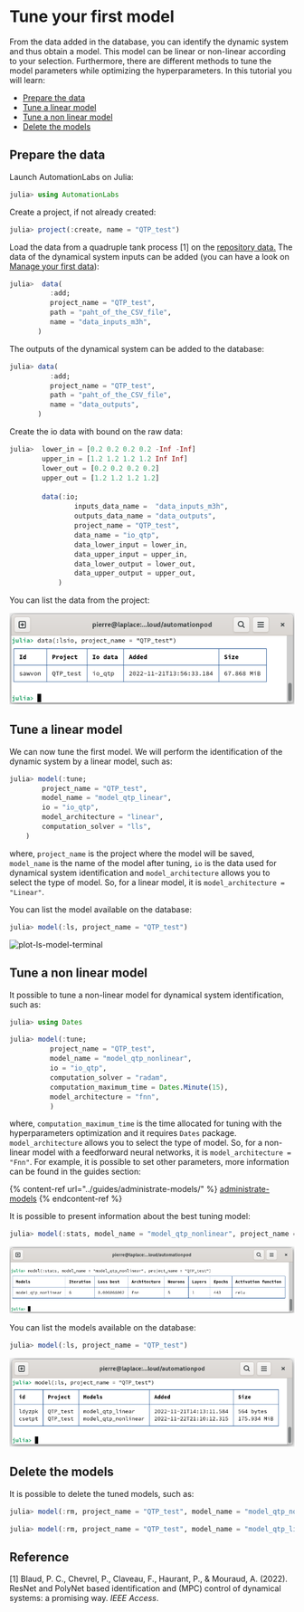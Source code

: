 # Tune your first model

From the data added in the database, you can identify the dynamic system and thus obtain a model. This model can be linear or non-linear according to your selection. Furthermore, there are different methods to tune the model parameters while optimizing the hyperparameters. In this tutorial you will learn:

* [Prepare the data](@ref)
* [Tune a linear model](@ref)
* [Tune a non linear model](@ref)
* [Delete the models](@ref)

## Prepare the data

Launch AutomationLabs on Julia:

```julia
julia> using AutomationLabs
```

Create a project, if not already created:

```julia
julia> project(:create, name = "QTP_test")
```

Load the data from a quadruple tank process \[1] on the [repository data.](https://github.com/AutomationLabs-sh/quadruple-tank-process) The data of the dynamical system inputs can be added (you can have a look on [Manage your first data](manage-your-first-data.md)):

```julia
julia>  data(
          :add; 
          project_name = "QTP_test", 
          path = "paht_of_the_CSV_file",
          name = "data_inputs_m3h",
       )
```

The outputs of the dynamical system can be added to the database:

```julia
julia> data(
          :add; 
          project_name = "QTP_test", 
          path = "paht_of_the_CSV_file",
          name = "data_outputs",
       )
```

Create the io data with bound on the raw data:

```julia
julia>  lower_in = [0.2 0.2 0.2 0.2 -Inf -Inf]
        upper_in = [1.2 1.2 1.2 1.2 Inf Inf]
        lower_out = [0.2 0.2 0.2 0.2]
        upper_out = [1.2 1.2 1.2 1.2]

        data(:io;
                inputs_data_name =  "data_inputs_m3h",
                outputs_data_name = "data_outputs",
                project_name = "QTP_test", 
                data_name = "io_qtp",
                data_lower_input = lower_in,
                data_upper_input = upper_in,
                data_lower_output = lower_out,
                data_upper_output = upper_out,
            )
```

You can list the data from the project:

![plot-lsio-terminal](lsio_plot_terminal.png)

## Tune a linear model

We can now tune the first model. We will perform the identification of the dynamic system by a linear model, such as:

```julia
julia> model(:tune; 
        project_name = "QTP_test",
        model_name = "model_qtp_linear",
        io = "io_qtp",
        model_architecture = "linear", 
        computation_solver = "lls",
    )
```

where, `project_name` is the project where the model will be saved, `model_name` is the name of the model after tuning, `io` is the data used for dynamical system identification and `model_architecture` allows you to select the type of model. So, for a linear model, it is `model_architecture = "Linear"`.

You can list the model available on the database:

```julia
julia> model(:ls, project_name = "QTP_test")
```

![plot-ls-model-terminal](ls_linear_model_.png)

## Tune a non linear model

It possible to tune a non-linear model for dynamical system identification, such as:

```julia
julia> using Dates 
```

```julia
julia> model(:tune; 
          project_name = "QTP_test",
          model_name = "model_qtp_nonlinear",
          io = "io_qtp",
          computation_solver = "radam",
          computation_maximum_time = Dates.Minute(15),
          model_architecture = "fnn", 
          )
```

where, `computation_maximum_time` is the time allocated for tuning with the hyperparameters optimization and it requires `Dates` package.  `model_architecture` allows you to select the type of model. So, for a non-linear model with a feedforward neural networks, it is `model_architecture = "Fnn"`. For example, it is possible to set other parameters, more information can be found in the guides section:

{% content-ref url="../guides/administrate-models/" %}
[administrate-models](../guides/administrate-models/)
{% endcontent-ref %}

It is possible to present information about the best tuning model:

```julia
julia> model(:stats, model_name = "model_qtp_nonlinear", project_name = "QTP_test")
```

![plot-stats-model-terminal](model-stats-plot.png)

You can list the models available on the database:

```julia
julia> model(:ls, project_name = "QTP_test")
```

![plot-models-terminal](ls_models.png)

## Delete the models

It is possible to delete the tuned models, such as:

```julia
julia> model(:rm, project_name = "QTP_test", model_name = "model_qtp_nonlinear")
```

```julia
julia> model(:rm, project_name = "QTP_test", model_name = "model_qtp_linear")
```

## Reference

\[1] Blaud, P. C., Chevrel, P., Claveau, F., Haurant, P., & Mouraud, A. (2022). ResNet and PolyNet based identification and (MPC) control of dynamical systems: a promising way. _IEEE Access_.
